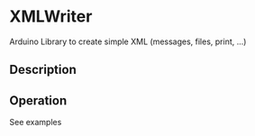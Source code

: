 # XMLWriter

Arduino Library to create simple XML (messages, files, print, ...)

## Description



## Operation

See examples

